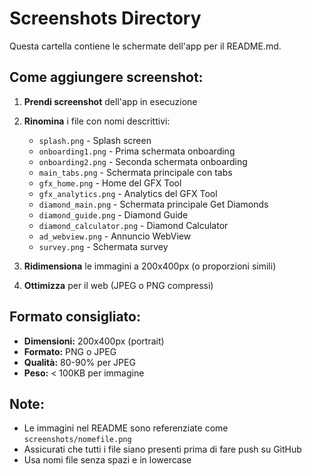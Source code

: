# Screenshots Directory

Questa cartella contiene le schermate dell'app per il README.md.

## Come aggiungere screenshot:

1. **Prendi screenshot** dell'app in esecuzione
2. **Rinomina** i file con nomi descrittivi:
   - `splash.png` - Splash screen
   - `onboarding1.png` - Prima schermata onboarding
   - `onboarding2.png` - Seconda schermata onboarding
   - `main_tabs.png` - Schermata principale con tabs
   - `gfx_home.png` - Home del GFX Tool
   - `gfx_analytics.png` - Analytics del GFX Tool
   - `diamond_main.png` - Schermata principale Get Diamonds
   - `diamond_guide.png` - Diamond Guide
   - `diamond_calculator.png` - Diamond Calculator
   - `ad_webview.png` - Annuncio WebView
   - `survey.png` - Schermata survey

3. **Ridimensiona** le immagini a 200x400px (o proporzioni simili)
4. **Ottimizza** per il web (JPEG o PNG compressi)

## Formato consigliato:
- **Dimensioni:** 200x400px (portrait)
- **Formato:** PNG o JPEG
- **Qualità:** 80-90% per JPEG
- **Peso:** < 100KB per immagine

## Note:
- Le immagini nel README sono referenziate come `screenshots/nomefile.png`
- Assicurati che tutti i file siano presenti prima di fare push su GitHub
- Usa nomi file senza spazi e in lowercase
